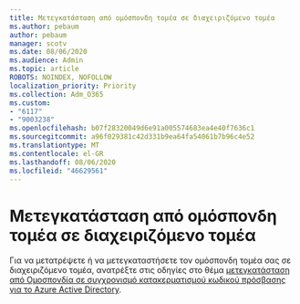 ```yaml
---
title: Μετεγκατάσταση από ομόσπονδη τομέα σε διαχειριζόμενο τομέα
ms.author: pebaum
author: pebaum
manager: scotv
ms.date: 08/06/2020
ms.audience: Admin
ms.topic: article
ROBOTS: NOINDEX, NOFOLLOW
localization_priority: Priority
ms.collection: Adm_O365
ms.custom:
- "6117"
- "9003238"
ms.openlocfilehash: b07f28320049d6e91a005574683ea4e40f7636c1
ms.sourcegitcommit: a96f029381c42d331b9ea64fa54061b7b96c4e52
ms.translationtype: MT
ms.contentlocale: el-GR
ms.lasthandoff: 08/06/2020
ms.locfileid: "46629561"
---
```

# <a name="migrate-from-federated-domain-to-managed-domain"></a>Μετεγκατάσταση από ομόσπονδη τομέα σε διαχειριζόμενο τομέα

Για να μετατρέψετε ή να μετεγκαταστήσετε τον ομόσπονδη τομέα σας σε διαχειριζόμενο τομέα, ανατρέξτε στις οδηγίες στο θέμα [μετεγκατάσταση από Ομοσπονδία σε συγχρονισμό κατακερματισμού κωδικού πρόσβασης για το Azure Active Directory](https://docs.microsoft.com/azure/active-directory/hybrid/plan-migrate-adfs-password-hash-sync).